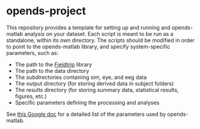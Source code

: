 # opends-project

This repository provides a template for setting up and running and opends-matlab analysis on your dataset. Each script is meant to be run as a standalone, within its own directory. The scripts should be modified in order to point to the opends-matlab library, and specify system-specific parameters, such as:

* The path to the [Fieldtrip](http://www.fieldtriptoolbox.org/) library
* The path to the data directory
* The subdirectories containing sim, eye, and eeg data
* The output directory (for storing derived data in subject folders)
* The results directory (for storing summary data, statistical results, figures, etc.)
* Specific parameters defining the processing and analyses

See [this Google doc](https://tinyurl.com/rlbycqc) for a detailed list of the parameters used by opends-matlab.

